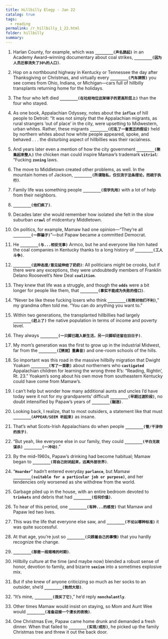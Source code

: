 ```yaml
---
title: Hillbilly Elegy - Jan 22
catalog: true
tags: 
  - reading
permalink: /r_hillbilly_1_22.html
folder: hillbilly
summary: 
---
```


1.  Harlan County, for example, which was <b data-toggle="tooltip" data-original-title="{{site.data.answers.hill_d_3_a1}}">`________(声名鹊起)`</b> in an Academy Award–winning documentary about coal strikes, <b data-toggle="tooltip" data-original-title="{{site.data.answers.hill_d_3_a2}}">`________(因为人员迁移流失了30%的人口)`</b>.

2.  Hop on a northbound highway in Kentucky or Tennessee the day after Thanksgiving or Christmas, and virtually every <b data-toggle="tooltip" data-original-title="{{site.data.answers.hill_d_3_b1}}">`________(汽车牌照)`</b> you see comes from Ohio, Indiana, or Michigan—cars full of hillbilly transplants returning home for the holidays.

3.  The four who left died <b data-toggle="tooltip" data-original-title="{{site.data.answers.hill_d_3_c1}}">`________(在社经地位这架梯子的更高阶层上)`</b> than the four who stayed.

4.  As one book, Appalachian Odyssey, notes about the <b data-toggle="tooltip" data-original-title="{{site.data.glossary.influx}}">`influx`</b> of hill people to Detroit: “It was not simply that the Appalachian migrants, as rural strangers ‘out of place’ in the city, were upsetting to Midwestern, urban whites. Rather, these migrants <b data-toggle="tooltip" data-original-title="{{site.data.answers.hill_d_3_d1}}">`________(打乱了一套宽泛的假设)`</b> held by northern whites about how white people appeared, spoke, and behaved . . . the disturbing aspect of hillbillies was their racialness.

5.  And years later even a mention of how the city government <b data-toggle="tooltip" data-original-title="{{site.data.answers.hill_d_3_e1}}">`________(聚集起来整人)`</b> the chicken man could inspire Mamaw’s trademark <b data-toggle="tooltip" data-original-title="{{site.data.glossary.vitriol}}">`vitriol`</b>: “Fucking <b data-toggle="tooltip" data-original-title="{{site.data.glossary.zoning}}">`zoning`</b> laws.

6.  The move to Middletown created other problems, as well. In the mountain homes of Jackson, <b data-toggle="tooltip" data-original-title="{{site.data.answers.hill_d_3_f1}}">`________(所谓隐私，仅仅流于法条理论，而疏于执行)`</b>.

7.  Family life was something people <b data-toggle="tooltip" data-original-title="{{site.data.answers.hill_d_3_g1}}">`________(现学先用)`</b> with a lot of help from their neighbors.

8.  <b data-toggle="tooltip" data-original-title="{{site.data.answers.hill_d_3_h1}}">`________(他们疯了)`</b>.

9.  Decades later she would remember how isolated she felt in the slow suburban <b data-toggle="tooltip" data-original-title="{{site.data.glossary.crawl}}">`crawl`</b> of midcentury Middletown.

10.  On politics, for example, Mamaw had one opinion—“They’re all <b data-toggle="tooltip" data-original-title="{{site.data.answers.hill_d_3_j1}}">`________(一群骗子)`</b>”—but Papaw became a committed Democrat.

11.  He <b data-toggle="tooltip" data-original-title="{{site.data.answers.hill_d_3_k2}}">`________(与...相安无事)`</b> Armco, but he and everyone like him hated the coal companies in Kentucky thanks to a long history of <b data-toggle="tooltip" data-original-title="{{site.data.answers.hill_d_3_k1}}">`________(工人斗争)`</b>.

12.  <b data-toggle="tooltip" data-original-title="{{site.data.answers.hill_d_3_l1}}">`________(这种态度/意见延伸给了奶奶)`</b>: All politicians might be crooks, but if there were any exceptions, they were undoubtedly members of Franklin Delano Roosevelt’s New Deal <b data-toggle="tooltip" data-original-title="{{site.data.glossary.coalition}}">`coalition`</b>.

13.  They knew that life was a struggle, and though the <b data-toggle="tooltip" data-original-title="{{site.data.glossary.odds}}">`odds`</b> were a bit longer for people like them, that <b data-toggle="tooltip" data-original-title="{{site.data.answers.hill_d_3_m1}}">`________(事实不能成为失败的借口)`</b>.

14.  “Never be like these fucking losers who think <b data-toggle="tooltip" data-original-title="{{site.data.answers.hill_d_3_n1}}">`________(形势对他们不利)`</b>,” my grandma often told me. “You can do anything you want to.”

15.  Within two generations, the transplanted hillbillies had largely <b data-toggle="tooltip" data-original-title="{{site.data.answers.hill_d_3_o1}}">`________(赶上了)`</b> the native population in terms of income and poverty level.

16.  They always <b data-toggle="tooltip" data-original-title="{{site.data.answers.hill_d_3_p1}}">`________(一只脚已踏入新生活，另一只脚却还留在旧日子)`</b>.

17.  My mom’s generation was the first to grow up in the industrial Midwest, far from the <b data-toggle="tooltip" data-original-title="{{site.data.answers.hill_d_3_q1}}">`________(【猜测】重鼻音)`</b> and one-room schools of the hills.

18.  So important was this road in the massive hillbilly migration that Dwight Yoakam <b data-toggle="tooltip" data-original-title="{{site.data.answers.hill_d_3_r1}}">`________(写了一首歌)`</b> about northerners who <b data-toggle="tooltip" data-original-title="{{site.data.glossary.castigated}}">`castigated`</b> Appalachian children for learning the wrong three R’s: “Reading, Rightin’, Rt. 23.” Yoakam’s song about his own move from southeastern Kentucky could have come from Mamaw’s.

1. I can’t help but wonder how many additional aunts and uncles I’d have today were it not for my grandparents’ difficult <b data-toggle="tooltip" data-original-title="{{site.data.answers.hill_d_3b_a2}}">`________(早期过渡阶段)`</b>, no doubt intensified by Papaw’s years of <b data-toggle="tooltip" data-original-title="{{site.data.answers.hill_d_3b_a1}}">`________(酗酒)`</b>.

2. Looking back, I realize, that to most outsiders, a statement like that must <b data-toggle="tooltip" data-original-title="{{site.data.answers.hill_d_3b_b1}}">`________(APPEAR/SEEM 听起来)`</b> as insane.

3. That’s what Scots-Irish Appalachians do when people <b data-toggle="tooltip" data-original-title="{{site.data.answers.hill_d_3b_c1}}">`________(管/干涉你的孩子)`</b>.

4. “But yeah, like everyone else in our family, they could <b data-toggle="tooltip" data-original-title="{{site.data.answers.hill_d_3b_d1}}">`________(平白无故谋杀)`</b> <b data-toggle="tooltip" data-original-title="{{site.data.answers.hill_d_3b_d2}}">`________(一冲动)`</b>.”

5. By the mid–1960s, Papaw’s drinking had become habitual; Mamaw began to <b data-toggle="tooltip" data-original-title="{{site.data.answers.hill_d_3b_e1}}">`________(将自己封闭起来，远离外部世界)`</b>.

6. “<b data-toggle="tooltip" data-original-title="{{site.data.glossary.Hoarder}}">`Hoarder`</b>” hadn’t entered everyday <b data-toggle="tooltip" data-original-title="{{site.data.glossary.parlance}}">`parlance`</b>, but Mamaw <b data-toggle="tooltip" data-original-title="{{site.data.answers.hill_d_3b_f1}}">`________(suitable for a particular job or purpose)`</b>, and her tendencies only worsened as she withdrew from the world.

7. Garbage piled up in the house, with an entire bedroom devoted to <b data-toggle="tooltip" data-original-title="{{site.data.glossary.trinkets}}">`trinkets`</b> and debris that had <b data-toggle="tooltip" data-original-title="{{site.data.answers.hill_d_3b_g1}}">`________(任何价值)`</b>.

8. To hear of this period, one <b data-toggle="tooltip" data-original-title="{{site.data.answers.hill_d_3b_h1}}">`________(有种...的感觉)`</b> that Mamaw and Papaw led two lives.

9. This was the life that everyone else saw, and <b data-toggle="tooltip" data-original-title="{{site.data.answers.hill_d_3b_i1}}">`________(不论以哪种标准)`</b> it was quite successful.

10. At that age, you’re just so <b data-toggle="tooltip" data-original-title="{{site.data.answers.hill_d_3b_j1}}">`________(只顾着自己的事情)`</b> that you hardly recognize the change.

11. <b data-toggle="tooltip" data-original-title="{{site.data.answers.hill_d_3b_k1}}">`________(那是一段艰难的时期)`</b>.

12. Hillbilly culture at the time (and maybe now) blended a robust sense of honor, devotion to family, and bizarre <b data-toggle="tooltip" data-original-title="{{site.data.glossary.sexism}}">`sexism`</b> into a sometimes explosive mix.

13. But if she knew of anyone criticizing so much as her socks to an outsider, she’d <b data-toggle="tooltip" data-original-title="{{site.data.answers.hill_d_3b_m1}}">`________(勃然大怒)`</b>.

14. “It’s mine, <b data-toggle="tooltip" data-original-title="{{site.data.answers.hill_d_3b_n1}}">`________(我买了它)`</b>,” he’d reply <b data-toggle="tooltip" data-original-title="{{site.data.glossary.nonchalantly}}">`nonchalantly`</b>.

15. Other times Mamaw would insist on staying, so Mom and Aunt Wee would <b data-toggle="tooltip" data-original-title="{{site.data.answers.hill_d_3b_o1}}">`________(准备迎接一个漫长的夜晚)`</b>.

16. One Christmas Eve, Papaw came home drunk and demanded a fresh dinner. When that failed to <b data-toggle="tooltip" data-original-title="{{site.data.answers.hill_d_3b_p1}}">`________(实现/成形)`</b>, he picked up the family Christmas tree and threw it out the back door.
